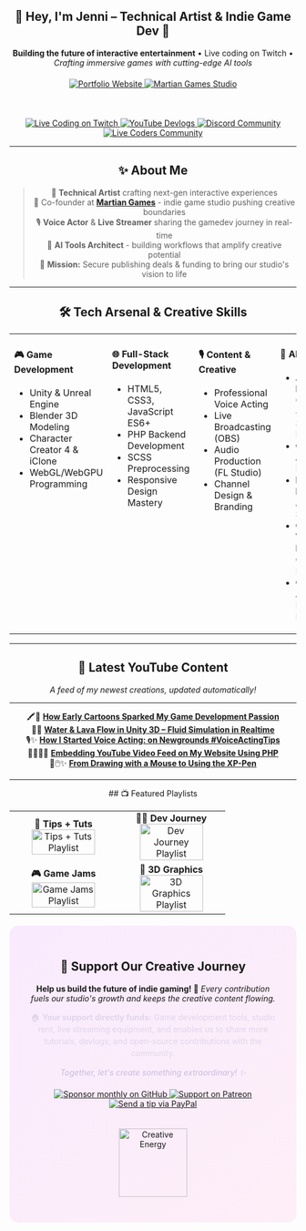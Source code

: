 <div align="center">

## 💜 Hey, I'm Jenni – Technical Artist & Indie Game Dev 🚀
<p><strong>Building the future of interactive entertainment</strong> • Live coding on Twitch • <em>Crafting immersive games with cutting-edge AI tools</em></p>

<div style="margin: 20px 0;">
  <a href="https://jenninexus.com">
    <img src="https://img.shields.io/badge/👩‍💻_Portfolio-jenninexus.com-D14BFF?style=for-the-badge&labelColor=1a1a1a&color=D14BFF" alt="Portfolio Website">
  </a>
  <a href="https://github.com/monofinitystudio">
    <img src="https://img.shields.io/badge/Martian_Games-Studio-FF6EC4?style=for-the-badge&labelColor=1a1a1a&color=FF6EC4&logo=github&logoColor=FF6EC4" alt="Martian Games Studio">
  </a>
</div>
<br>
<div style="margin: 15px 0;">
  <a href="https://twitch.tv/JenniNexus">
    <img src="https://img.shields.io/badge/-Twitch-9146FF?style=for-the-badge&logo=twitch&logoColor=white&labelColor=1a1a1a" alt="Live Coding on Twitch">
  </a>
  <a href="https://youtube.com/@jenninexus">
    <img src="https://img.shields.io/badge/-YouTube-FF0000?style=for-the-badge&logo=youtube&logoColor=white&labelColor=1a1a1a" alt="YouTube Devlogs">
  </a>
  <a href="https://discord.gg/KYPh7Cp">
    <img src="https://img.shields.io/badge/-Discord-5865F2?style=for-the-badge&logo=discord&logoColor=white&labelColor=1a1a1a" alt="Discord Community">
  </a>
<a href="https://livecoders.dev/members/jenninexus">
  <img src="https://img.shields.io/badge/Live_Coders-jenninexus-A563D1?style=for-the-badge&logo=code&logoColor=white&labelColor=1a1a1a" alt="Live Coders Community">
</a>
</div>

</div>

---

<div align="center">

## ✨ About Me
> 🎨 **Technical Artist** crafting next-gen interactive experiences  
> 🏢 Co-founder at **[Martian Games](https://github.com/monofinitystudio)** - indie game studio pushing creative boundaries  
> 🎙️ **Voice Actor** & **Live Streamer** sharing the gamedev journey in real-time  
> 🤖 **AI Tools Architect** - building workflows that amplify creative potential  
> 🎯 **Mission:** Secure publishing deals & funding to bring our studio's vision to life

</div>

---

<div align="center">

## 🛠️ Tech Arsenal & Creative Skills

<table>
  <tr>
    <td width="25%" valign="top">
      <h4>🎮 Game Development</h4>
      <ul>
        <li>Unity & Unreal Engine</li>
        <li>Blender 3D Modeling</li>
        <li>Character Creator 4 & iClone</li>
        <li>WebGL/WebGPU Programming</li>
      </ul>
    </td>
    <td width="25%" valign="top">
      <h4>🌐 Full-Stack Development</h4>
      <ul>
        <li>HTML5, CSS3, JavaScript ES6+</li>
        <li>PHP Backend Development</li>
        <li>SCSS Preprocessing</li>
        <li>Responsive Design Mastery</li>
      </ul>
    </td>
    <td width="25%" valign="top">
      <h4>🎙️ Content & Creative</h4>
      <ul>
        <li>Professional Voice Acting</li>
        <li>Live Broadcasting (OBS)</li>
        <li>Audio Production (FL Studio)</li>
        <li>Channel Design & Branding</li>
      </ul>
    </td>
    <td width="25%" valign="top">
      <h4>🤖 AI & Innovation</h4>
      <ul>
        <li><b>AI Tools & Research:</b> OpenAI GPT-4, Claude Sonnet, Midjourney</li>
        <li><b>Generative Art:</b> Stable Diffusion</li>
        <li><b>Rapid Prototyping:</b> Apps, Storyboarding</li>
        <li><b>Custom Workflow Design:</b> Cursor AI Development</li>
        <li><b>Consultation:</b> AI for Individuals & Businesses</li>
      </ul>
    </td>
  </tr>
</table>

</div>

---

<div align="center">

## 🎥 Latest YouTube Content  
*A feed of my newest creations, updated automatically!*

---

🖍️👾 [**How Early Cartoons Sparked My Game Development Passion**](https://www.youtube.com/shorts/umr97zzfmuU)  
🌊🔥 [**Water & Lava Flow in Unity 3D – Fluid Simulation in Realtime**](https://www.youtube.com/shorts/31wITZAsPgI)  
🎙️✨ [**How I Started Voice Acting: on Newgrounds #VoiceActingTips**](https://www.youtube.com/shorts/aShHqIyXo9g)  
👩🏼‍💻🎥 [**Embedding YouTube Video Feed on My Website Using PHP**](https://www.youtube.com/shorts/FwOe9qx7hm8)  
🎨🖱️✨ [**From Drawing with a Mouse to Using the XP-Pen**](https://www.youtube.com/shorts/-jpWp98syGo)

---

<div align="center">
## 📺 Featured Playlists
<table>
  <tr>
    <td width="50%" align="center">
      <strong>🧠 Tips + Tuts</strong><br>
      <a href="https://youtube.com/playlist?list=PL9QBjNDhgNwTnv3qzgtrxReBySCOv7SFN">
        <img src="https://i.imgur.com/example-discord-activity-graph.png" alt="Tips + Tuts Playlist" width="80%">
      </a>
    </td>
    <td width="50%" align="center">
      <strong>👩‍💻 Dev Journey</strong><br>
      <a href="https://youtube.com/playlist?list=PL9QBjNDhgNwRsznW8e3-KVmwfEuwvr7Yi">
        <img src="https://i.imgur.com/example-discord-activity-graph.png" alt="Dev Journey Playlist" width="80%">
      </a>
    </td>
  </tr>
  <tr>
    <td width="50%" align="center">
      <strong>🎮 Game Jams</strong><br>
      <a href="https://youtube.com/playlist?list=PL9QBjNDhgNwTFn7QSZRbZGoKCCIsUlemX">
        <img src="https://i.imgur.com/example-discord-activity-graph.png" alt="Game Jams Playlist" width="80%">
      </a>
    </td>
    <td width="50%" align="center">
      <strong>🎨 3D Graphics</strong><br>
      <a href="https://youtube.com/playlist?list=PLYI86hek1EWcNBgR0ilmsUsDLWHHDxEet">
        <img src="https://i.imgur.com/example-discord-activity-graph.png" alt="3D Graphics Playlist" width="80%">
      </a>
    </td>
  </tr>
</table>

</div>

<div align="center" style="background: linear-gradient(135deg, rgba(209, 75, 255, 0.1), rgba(255, 110, 196, 0.1)); padding: 30px; border-radius: 15px; margin: 20px 0;">

## 💖 Support Our Creative Journey

**Help us build the future of indie gaming! 🚀**
*Every contribution fuels our studio's growth and keeps the creative content flowing.*


<p style="color: #E0D5EB; max-width: 500px; margin: 0 auto; line-height: 1.5;">
🏠 <strong>Your support directly funds:</strong> Game development tools, studio rent, live streaming equipment, and enables us to share more tutorials, devlogs, and open-source contributions with the community.
</p>
<p style="color: #C9BBDD; margin-top: 15px;">
<em>Together, let's create something extraordinary! ✨</em>
</p>
<div style="margin: 20px 0;">
  <a href="https://github.com/sponsors/jenninexus">
    <img src="https://img.shields.io/badge/GitHub-Sponsors-D14BFF?style=for-the-badge&labelColor=1a1a1a&color=D14BFF&logo=github&logoColor=FF6EC4" alt="Sponsor monthly on GitHub">
  </a>
  <a href="https://patreon.com/jenninexus">
    <img src="https://img.shields.io/badge/Patreon-FF6EC4?style=for-the-badge&labelColor=1a1a1a&color=FF6EC4&logo=patreon&logoColor=white" alt="Support on Patreon">
  </a>
  <a href="https://paypal.me/jenninexus">
    <img src="https://img.shields.io/badge/PayPal-A563D1?style=for-the-badge&labelColor=1a1a1a&color=A563D1&logo=paypal&logoColor=white" alt="Send a tip via PayPal">
  </a>
</div>
<img src="https://media.giphy.com/media/5wWf7GZ2ASBPu7QGwTu/giphy.gif" width="120" alt="Creative Energy" style="margin: 15px 0;">
</div>
